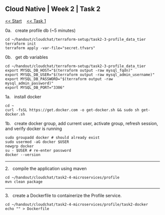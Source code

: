 ## Cloud Native | Week 2 | Task 2

[<< Start](https://github.com/AFC-AI2C-Cohort-04/coleman-code/blob/main/cloud_native/week_2/start.md)    [<< Task 1](https://github.com/AFC-AI2C-Cohort-04/coleman-code/blob/main/cloud_native/week_2/task_1.md)

0a.   create profile db (~5 minutes)
```
cd ~/handout/cloudchat/terraform-setup/task2-3-profile_data_tier
terraform init
terraform apply -var-file="secret.tfvars"
```

0b.   get db variables
```
cd ~/handout/cloudchat/terraform-setup/task2-3-profile_data_tier
export MYSQL_DB_HOST="$(terraform output -raw mysql_fqdn)"
export MYSQL_DB_USER="$(terraform output -raw mysql_admin_username)"
export MYSQL_DB_PASSWORD="$(terraform output -raw mysql_admin_password)"
export MYSQL_DB_PORT="3306"
```

1a.   install docker
```
cd ~
curl -fsSL https://get.docker.com -o get-docker.sh && sudo sh get-docker.sh
```

1b.   create docker group, add current user, activate group, refresh session, and verify docker is running
```
sudo groupadd docker # should already exist
sudo usermod -aG docker $USER
newgrp docker
su - $USER # re-enter password
docker --version
```

---

2.   compile the application using maven
```
cd ~/handout/cloudchat/task2-4-microservices/profile
mvn clean package
```

---

3.   create a Dockerfile to containerize the Profile service.
```
cd ~/handout/cloudchat/task2-4-microservices/profile/task2-docker
echo "" > Dockerfile
```
